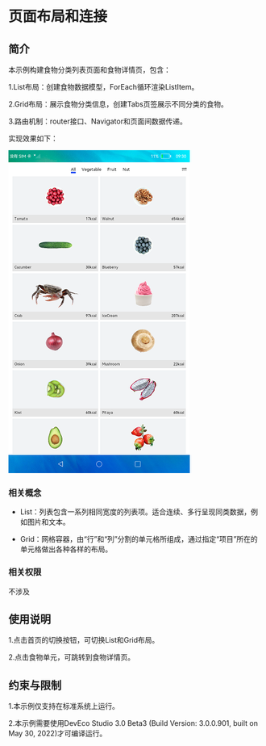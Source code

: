 # 页面布局和连接

## 简介

本示例构建食物分类列表页面和食物详情页，包含：

1.List布局：创建食物数据模型，ForEach循环渲染ListItem。

2.Grid布局：展示食物分类信息，创建Tabs页签展示不同分类的食物。

3.路由机制：router接口、Navigator和页面间数据传递。

实现效果如下：

![](screenshots/device/FoodCategory.png)

### 相关概念

-  List：列表包含一系列相同宽度的列表项。适合连续、多行呈现同类数据，例如图片和文本。

-  Grid：网格容器，由“行”和“列”分割的单元格所组成，通过指定“项目”所在的单元格做出各种各样的布局。

### 相关权限

不涉及

## 使用说明

1.点击首页的切换按钮，可切换List和Grid布局。

2.点击食物单元，可跳转到食物详情页。

## 约束与限制

1.本示例仅支持在标准系统上运行。

2.本示例需要使用DevEco Studio 3.0 Beta3 (Build Version: 3.0.0.901, built on May 30, 2022)才可编译运行。